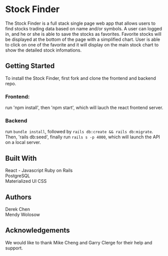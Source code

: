 # Stock Finder
The Stock Finder is a full stack single page web app that allows users to find stocks trading data based on name and/or symbols. A user can logged in, and he or she is able to save the stocks as favorites. Favorite stocks will be displayed at the bottom of the page with a simplified chart.  User is able to click on one of the favorite and it will display on the main stock chart to show the detailed stock infomations.


## Getting Started
To install the Stock Finder, first fork and clone the frontend and backend repo.  
### Frontend: 
run 'npm install', then 'npm start', which will lauch the react frontend server.
### Backend
run `bundle install`, followed by `rails db:create && rails db:migrate`. Then, 'rails db:seed', finally run `rails s -p 4000`, which will launch the API on a local server.

## Built With
React - Javascript
Ruby on Rails  
PostgreSQL  
Materialized UI
CSS

## Authors
Derek Chen  
Mendy Wolosow


## Acknowledgements
We would like to thank Mike Cheng and Garry Clerge for their help and support.
